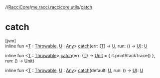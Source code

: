 //[RacciCore](../../index.md)/[me.racci.raccicore.utils](index.md)/[catch](catch.md)

# catch

[jvm]\
inline fun &lt;[T](catch.md) : [Throwable](https://kotlinlang.org/api/latest/jvm/stdlib/kotlin/-throwable/index.html), [U](catch.md) : [Any](https://kotlinlang.org/api/latest/jvm/stdlib/kotlin/-any/index.html)&gt; [catch](catch.md)(err: ([T](catch.md)) -&gt; [U](catch.md), run: () -&gt; [U](catch.md)): [U](catch.md)

inline fun &lt;[T](catch.md) : [Throwable](https://kotlinlang.org/api/latest/jvm/stdlib/kotlin/-throwable/index.html)&gt; [catch](catch.md)(err: ([T](catch.md)) -&gt; [Unit](https://kotlinlang.org/api/latest/jvm/stdlib/kotlin/-unit/index.html) = { it.printStackTrace() }, run: () -&gt; [Unit](https://kotlinlang.org/api/latest/jvm/stdlib/kotlin/-unit/index.html))

inline fun &lt;[T](catch.md) : [Throwable](https://kotlinlang.org/api/latest/jvm/stdlib/kotlin/-throwable/index.html), [U](catch.md) : [Any](https://kotlinlang.org/api/latest/jvm/stdlib/kotlin/-any/index.html)&gt; [catch](catch.md)(default: [U](catch.md), run: () -&gt; [U](catch.md)): [U](catch.md)
